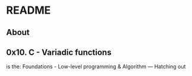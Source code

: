 # README

## About

## **0x10. C - Variadic functions**

is the: Foundations - Low-level programming & Algorithm ― Hatching out

